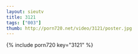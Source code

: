 ```yaml
--- 
layout: sieutv
title: 3121
tags: ["003"]
thumb: http://porn720.net/video/3121/poster.jpg
---
```

{% include porn720 key="3121" %} 
